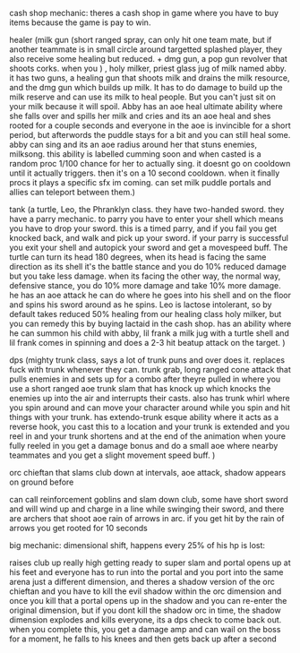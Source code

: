 cash shop mechanic: theres a cash shop in game where you have to buy items because the game is pay to win. 



healer (milk gun (short ranged spray, can only hit one team mate, but if another teammate is in small circle around targetted splashed player, they also receive some healing but reduced. + dmg gun, a pop gun revolver that shoots corks. when you ) , holy milker, priest glass jug of milk named abby. it has two guns, a healing gun that shoots milk and drains the milk resource, and the dmg gun which builds up milk. It has to do damage to build up the milk reserve and can use its milk to heal people. But you can't just sit on your milk because it will spoil. Abby has an aoe heal ultimate ability where she falls over and spills her milk and cries and its an aoe heal and shes rooted for a couple seconds and everyone in the aoe is invincible for a short period, but afterwords the puddle stays for a bit and you can still heal some. abby can sing and its an aoe radius around her that stuns enemies, milksong. this ability is labelled cumming soon and when casted is a random proc 1/100 chance for her to actually sing. it doesnt go on cooldown until it actually triggers. then it's on a 10 second cooldown. when it finally procs it plays a specific sfx im coming. can set milk puddle portals and allies can teleport between them.)

tank (a turtle, Leo, the Phranklyn class. they have two-handed sword. they have a parry mechanic. to parry you have to enter your shell which means you have to drop your sword. this is a timed parry, and if you fail you get knocked back, and walk and pick up your sword. if your parry is successful you exit your shell and autopick your sword and get a movespeed buff. The turtle can turn its head 180 degrees, when its head is facing the same direction as its shell it's the battle stance and you do 10% reduced damage but you take less damage. when its facing the other way, the normal way, defensive stance, you do 10% more damage and take 10% more damage. he has an aoe attack he can do where he goes into his shell and on the floor and spins his sword around as he spins. Leo is lactose intolerant, so by default takes reduced 50% healing from our healing class holy milker, but you can remedy this by buying lactaid in the cash shop. has an ability where he can summon his child with abby, lil frank a milk jug with a turtle shell and lil frank comes in spinning and does a 2-3 hit beatup attack on the target.  )



dps (mighty trunk class, says a lot of trunk puns and over does it. replaces fuck with trunk whenever they can. trunk grab, long ranged cone attack that pulls enemies in and sets up for a combo after theyre pulled in where you use a short ranged aoe trunk slam that has knock up which knocks the enemies up into the air and interrupts their casts. also has trunk whirl where you spin around and can move your character around while you spin and hit things with your trunk. has extendo-trunk esque ability where it acts as a reverse hook, you cast this to a location and your trunk is extended and you reel in and your trunk shortens and at the end of the animation when youre fully reeled in you get a damage bonus and do a small aoe where nearby teammates and you get a slight movement speed buff. )




orc chieftan that slams club down at intervals, aoe attack, shadow appears on ground before 

can call reinforcement goblins and slam down club, some have short sword and will wind up and charge in a line while swinging their sword, and there are archers that shoot aoe rain of arrows in arc. if you get hit by the rain of arrows you get rooted for 10 seconds 


big mechanic: dimensional shift, happens every 25% of his hp is lost:

raises club up really high getting ready to super slam and portal opens up at his feet and everyone has to run into the portal and you port into the same arena just a different dimension, and theres a shadow version of the orc chieftan and you have to kill the evil shadow within the orc dimension and once you kill that a portal opens up in the shadow and you can re-enter the original dimension, but if you dont kill the shadow orc in time, the shadow dimension explodes and kills everyone, its a dps check to come back out. when you complete this, you get a damage amp and can wail on the boss for a moment, he falls to his knees and then gets back up after a second

